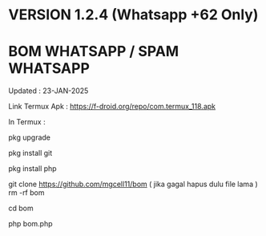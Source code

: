 # VERSION 1.2.4 (Whatsapp +62 Only)
# BOM WHATSAPP / SPAM WHATSAPP

Updated : 23-JAN-2025 

Link Termux Apk : https://f-droid.org/repo/com.termux_118.apk

In Termux :

pkg upgrade

pkg install git

pkg install php

git clone https://github.com/mgcell11/bom  ( jika gagal hapus dulu file lama )   rm -rf bom

cd bom

php bom.php


